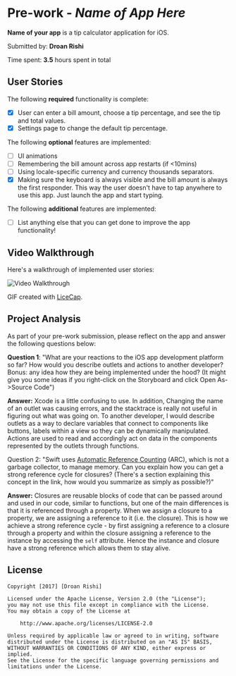 # Pre-work - *Name of App Here*

**Name of your app** is a tip calculator application for iOS.

Submitted by: **Droan Rishi**

Time spent: **3.5** hours spent in total

## User Stories

The following **required** functionality is complete:

* [x] User can enter a bill amount, choose a tip percentage, and see the tip and total values.
* [x] Settings page to change the default tip percentage.

The following **optional** features are implemented:
* [ ] UI animations
* [ ] Remembering the bill amount across app restarts (if <10mins)
* [ ] Using locale-specific currency and currency thousands separators.
* [x] Making sure the keyboard is always visible and the bill amount is always the first responder. This way the user doesn't have to tap anywhere to use this app. Just launch the app and start typing.

The following **additional** features are implemented:

- [ ] List anything else that you can get done to improve the app functionality!

## Video Walkthrough 

Here's a walkthrough of implemented user stories:

<img src='http://i.imgur.com/link/to/your/gif/file.gif' title='Video Walkthrough' width='' alt='Video Walkthrough' />

GIF created with [LiceCap](http://www.cockos.com/licecap/).

## Project Analysis

As part of your pre-work submission, please reflect on the app and answer the following questions below:

**Question 1**: "What are your reactions to the iOS app development platform so far? How would you describe outlets and actions to another developer? Bonus: any idea how they are being implemented under the hood? (It might give you some ideas if you right-click on the Storyboard and click Open As->Source Code")

**Answer:** Xcode is a little confusing to use. In addition, Changing the name of an outlet was causing errors, and the stacktrace is really not useful in figuring out what was going on. To another developer, I would describe outlets as a way to declare variables that connect to components like buttons, labels within a view so they can be dynamically manipulated. Actions are used to read and accordingly act on data in the components represented by the outlets through functions. 

Question 2: "Swift uses [Automatic Reference Counting](https://developer.apple.com/library/content/documentation/Swift/Conceptual/Swift_Programming_Language/AutomaticReferenceCounting.html#//apple_ref/doc/uid/TP40014097-CH20-ID49) (ARC), which is not a garbage collector, to manage memory. Can you explain how you can get a strong reference cycle for closures? (There's a section explaining this concept in the link, how would you summarize as simply as possible?)"

**Answer:** Closures are reusable blocks of code that can be passed around and used in our code, similar to functions, but one of the main differences is that it is referenced through a property. When we assign a closure to a property, we are assigning a reference to it (i.e. the closure). This is how we achieve a strong reference cycle - by first assigning a reference to a closure through a property and within the closure assigning a reference to the instance by accessing the `self` attribute. Hence the instance and closure have a strong reference which allows them to stay alive.


## License

    Copyright [2017] [Droan Rishi]

    Licensed under the Apache License, Version 2.0 (the "License");
    you may not use this file except in compliance with the License.
    You may obtain a copy of the License at

        http://www.apache.org/licenses/LICENSE-2.0

    Unless required by applicable law or agreed to in writing, software
    distributed under the License is distributed on an "AS IS" BASIS,
    WITHOUT WARRANTIES OR CONDITIONS OF ANY KIND, either express or implied.
    See the License for the specific language governing permissions and
    limitations under the License.
